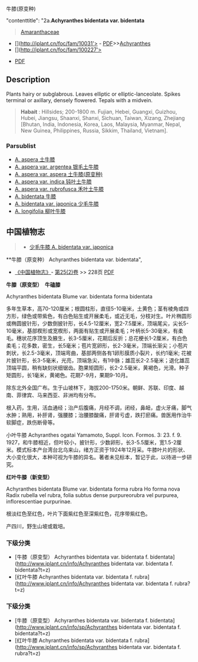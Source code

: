 牛膝(原变种)

 

  "contenttitle": "2a.**Achyranthes bidentata var. bidentata**

> [Amaranthaceae](http://www.iplant.cn/info/Amaranthaceae?t=foc)
* [](http://iplant.cn/foc/fam/10031'> - [PDF](http://iplant.cn/foc/pdf/Amaranthaceae.pdf)>>[Achyranthes](Achyranthes-牛膝属.md)
* [](http://iplant.cn/foc/fam/100227'>
 - [PDF](http://www.iplant.cn/foc/pdf/Achyranthes.pdf)

## Description

Plants hairy or subglabrous. Leaves elliptic or elliptic-lanceolate. Spikes terminal or axillary, densely flowered. Tepals with a midvein.


> **Habait** : 
> Hillsides; 200-1800 m. Fujian, Hebei, Guangxi, Guizhou, Hubei, Jiangsu, Shaanxi, Shanxi, Sichuan, Taiwan, Xizang, Zhejiang [Bhutan, India, Indonesia, Korea, Laos, Malaysia, Myanmar, Nepal, New Guinea, Philippines, Russia, Sikkim, Thailand, Vietnam].

### Parsublist

* [A.  aspera  土牛膝](Achyranthes-aspera-土牛膝.md)
* [A.  aspera var. argentea  银毛土牛膝](Achyranthes-aspera-var-argentea-银毛土牛膝.md)
* [A.  aspera var. aspera  土牛膝(原变种)](Achyranthes-aspera-var-aspera-土牛膝(原变种).md)
* [A.  aspera var. indica  钝叶土牛膝](Achyranthes-aspera-var-indica-钝叶土牛膝.md)
* [A.  aspera var. rubrofusca  禾叶土牛膝](Achyranthes-aspera-var-rubrofusca-禾叶土牛膝.md)
* [A.  bidentata  牛膝](Achyranthes-bidentata-牛膝.md)
* [A.  bidentata var. japonica  少毛牛膝](Achyranthes-bidentata-var-japonica-少毛牛膝.md)
* [A.  longifolia  柳叶牛膝](Achyranthes-longifolia-柳叶牛膝.md)

## 中国植物志

> * [少毛牛膝  A.  bidentata var. japonica](Achyranthes-bidentata-var-japonica-少毛牛膝.md)


**牛膝（原变种） Achyranthes bidentata var. bidentata",


* [《中国植物志》](http://www.iplant.cn/frps)- [第25(2)卷](http://www.iplant.cn/frps/vol/25(2)) >> 228页 [PDF](http://www.iplant.cn/frps/pdf/25(2)/228c.pdf)


**牛膝（原变型）　牛磕膝**

Achyranthes bidentata Blume var. bidentata forma bidentata

多年生草本，高70-120厘米；根圆柱形，直径5-10毫米，土黄色；茎有棱角或四方形，绿色或带紫色，有白色贴生或开展柔毛，或近无毛，分枝对生。叶片椭圆形或椭圆披针形，少数倒披针形，长4.5-12厘米，宽2-7.5厘米，顶端尾尖，尖长5-10毫米，基部楔形或宽楔形，两面有贴生或开展柔毛；叶柄长5-30毫米，有柔毛。穗状花序顶生及腋生，长3-5厘米，花期后反折；总花梗长1-2厘米，有白色柔毛；花多数，密生，长5毫米；苞片宽卵形，长2-3毫米，顶端长渐尖；小苞片刺状，长2.5-3毫米，顶端弯曲，基部两侧各有1卵形膜质小裂片，长约1毫米; 花被片披针形，长3-5毫米，光亮，顶端急尖，有1中脉；雄蕊长2-2.5毫米；退化雄蕊顶端平圆，稍有缺刻状细锯齿。胞果矩圆形，长2-2.5毫米，黄褐色，光滑。种子矩圆形，长1毫米，黄褐色。花期7-9月，果期9-10月。

除东北外全国广布。生于山坡林下，海拔200-1750米。朝鲜、苏联、印度、越南、菲律宾、马来西亚、非洲均有分布。

根入药，生用，活血通经；治产后腹痛，月经不调，闭经，鼻衄，虚火牙痛，脚气水肿；熟用，补肝肾，强腰膝；治腰膝酸痛，肝肾亏虚，跌打瘀痛。兽医用作治牛软脚症，跌伤断骨等。

小叶牛膝 Achyranthes ogatai Yamamoto, Suppl. Icon. Formos. 3: 23. f. 9. 1927，和牛膝相近，但叶较小，披针形，少数卵形，长3-5.5厘米，宽1.5-2厘米。模式标本产台湾台北乌来山，绪方正资于1924年12月采。牛膝叶片的形状、大小变化很大，本种可视为牛膝的异名。著者未见标本，暂记于此，以待进一步研究。

**红叶牛膝（新变型）**

Achyranthes bidentata Blume var. bidentata forma rubra Ho forma nova Radix rubella vel rubra, folia subtus dense purpureorubra vel purpurea, inflorescentiae purpurinae.

根淡红色至红色，叶片下面紫红色至深紫红色，花序带紫红色。

产四川，野生山坡或栽培。

### 下级分类
* [牛膝（原变型）  Achyranthes bidentata var. bidentata f. bidentata](http://www.iplant.cn/info/Achyranthes bidentata var. bidentata f. bidentata?t=z)
* [红叶牛膝  Achyranthes bidentata var. bidentata f. rubra](http://www.iplant.cn/info/Achyranthes bidentata var. bidentata f. rubra?t=z)

### 下级分类
* [牛膝（原变型）  Achyranthes bidentata var. bidentata f. bidentata](http://www.iplant.cn/info/sp/Achyranthes bidentata var. bidentata f. bidentata?t=z)
* [红叶牛膝  Achyranthes bidentata var. bidentata f. rubra](http://www.iplant.cn/info/sp/Achyranthes bidentata var. bidentata f. rubra?t=z)
